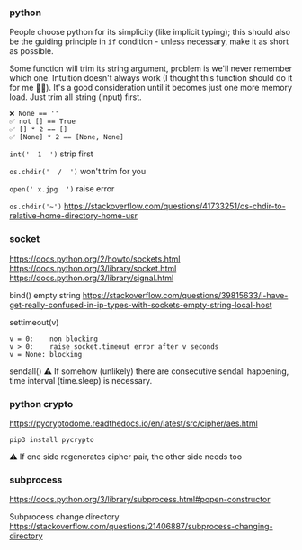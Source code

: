 ### python
People choose python for its simplicity (like implicit typing);
this should also be the guiding principle in `if` condition - 
unless necessary, make it as short as possible.

Some function will trim its string argument,
problem is we'll never remember which one.
Intuition doesn't always work (I thought this function should do it for me 🤷🏿).
It's a good consideration until it becomes just one more memory load.
Just trim all string (input) first.

```
❌ None == ''
✅ not [] == True
✅ [] * 2 == []
✅ [None] * 2 == [None, None]
```

`int('  1  ')` strip first

`os.chdir('  /  ')` won't trim for you

`open(' x.jpg  ')` raise error

`os.chdir('~')`
https://stackoverflow.com/questions/41733251/os-chdir-to-relative-home-directory-home-usr

### socket
https://docs.python.org/2/howto/sockets.html
https://docs.python.org/3/library/socket.html
https://docs.python.org/3/library/signal.html

bind() empty string
https://stackoverflow.com/questions/39815633/i-have-get-really-confused-in-ip-types-with-sockets-empty-string-local-host

settimeout(v)
```
v = 0:    non blocking
v > 0:    raise socket.timeout error after v seconds
v = None: blocking
```

sendall()
⚠️ If somehow (unlikely) there are consecutive sendall happening,
time interval (time.sleep) is necessary.

### python crypto
https://pycryptodome.readthedocs.io/en/latest/src/cipher/aes.html

`pip3 install pycrypto`

⚠️ If one side regenerates cipher pair, the other side needs too

### subprocess
https://docs.python.org/3/library/subprocess.html#popen-constructor

Subprocess change directory
https://stackoverflow.com/questions/21406887/subprocess-changing-directory
